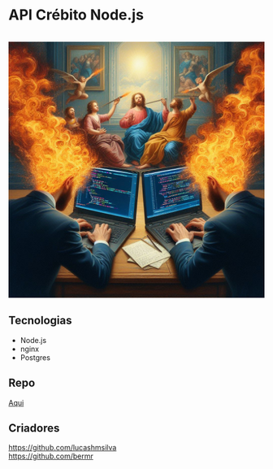 # API Crébito Node.js

<br />
<div align="center">
    <img src="assets/rinha.jfif" alt="Logo" width="600">
    <br/>
</div>

## Tecnologias

- Node.js
- nginx
- Postgres

## Repo

[Aqui](https://github.com/lucashmsilva/rinha-de-backend-2024-q1)

## Criadores
https://github.com/lucashmsilva \
https://github.com/bermr

